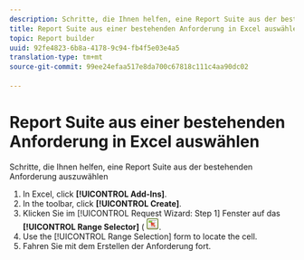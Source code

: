 ```yaml
---
description: Schritte, die Ihnen helfen, eine Report Suite aus der bestehenden Anforderung auszuwählen
title: Report Suite aus einer bestehenden Anforderung in Excel auswählen
topic: Report builder
uuid: 92fe4823-6b8a-4178-9c94-fb4f5e03e4a5
translation-type: tm+mt
source-git-commit: 99ee24efaa517e8da700c67818c111c4aa90dc02

---
```



# Report Suite aus einer bestehenden Anforderung in Excel auswählen

Schritte, die Ihnen helfen, eine Report Suite aus der bestehenden Anforderung auszuwählen

1. In Excel, click **[!UICONTROL Add-Ins]**.
1. In the toolbar, click **[!UICONTROL Create]**.
1. Klicken Sie im [!UICONTROL Request Wizard: Step 1] Fenster auf das **[!UICONTROL Range Selector]** ( ![](assets/select_cell_icon.png).
1. Use the [!UICONTROL Range Selection] form to locate the cell.
1. Fahren Sie mit dem Erstellen der Anforderung fort.
